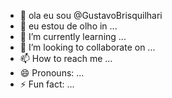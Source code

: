 - 👋 ola eu sou @GustavoBrisquilhari
- 👀 eu estou de olho in ...
- 🌱 I’m currently learning ...
- 💞️ I’m looking to collaborate on ...
- 📫 How to reach me ...
- 😄 Pronouns: ...
- ⚡ Fun fact: ...

<!---
GustavoBrisquilhari/GustavoBrisquilhari is a ✨ special ✨ repository because its `README.md` (this file) appears on your GitHub profile.
You can click the Preview link to take a look at your changes.
--->
